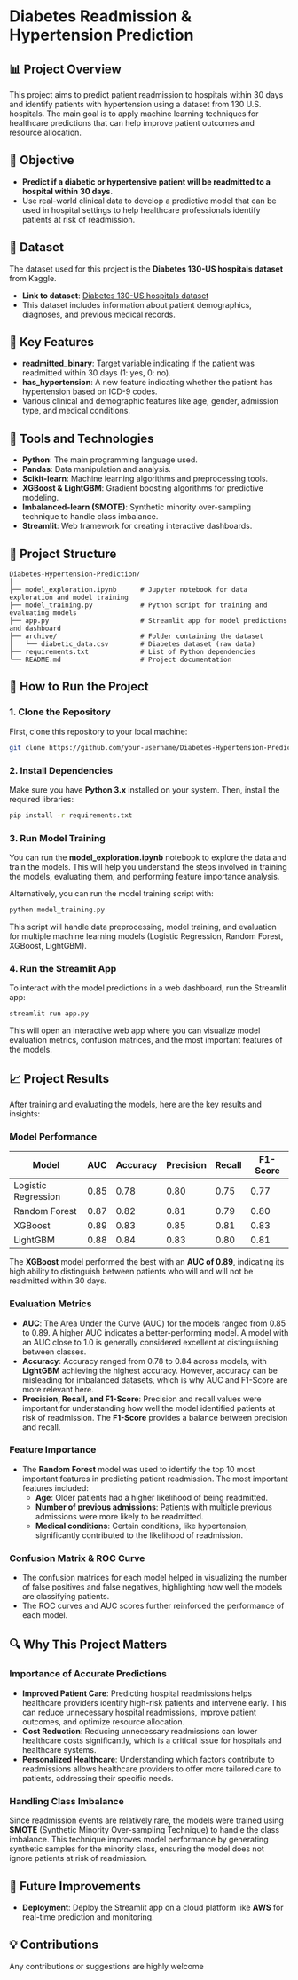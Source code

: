 # Diabetes Readmission & Hypertension Prediction

## 📊 **Project Overview**

This project aims to predict patient readmission to hospitals within 30 days and identify patients with hypertension using a dataset from 130 U.S. hospitals. The main goal is to apply machine learning techniques for healthcare predictions that can help improve patient outcomes and resource allocation.

## 🧠 **Objective**

- **Predict if a diabetic or hypertensive patient will be readmitted to a hospital within 30 days**.
- Use real-world clinical data to develop a predictive model that can be used in hospital settings to help healthcare professionals identify patients at risk of readmission.

## 🏥 **Dataset**

The dataset used for this project is the **Diabetes 130-US hospitals dataset** from Kaggle.

- **Link to dataset**: [Diabetes 130-US hospitals dataset](https://www.kaggle.com/datasets/uciml/diabetes-130-us-hospitals)
- This dataset includes information about patient demographics, diagnoses, and previous medical records.

## 🧬 **Key Features**

- **readmitted_binary**: Target variable indicating if the patient was readmitted within 30 days (1: yes, 0: no).
- **has_hypertension**: A new feature indicating whether the patient has hypertension based on ICD-9 codes.
- Various clinical and demographic features like age, gender, admission type, and medical conditions.

## 🔧 **Tools and Technologies**

- **Python**: The main programming language used.
- **Pandas**: Data manipulation and analysis.
- **Scikit-learn**: Machine learning algorithms and preprocessing tools.
- **XGBoost & LightGBM**: Gradient boosting algorithms for predictive modeling.
- **Imbalanced-learn (SMOTE)**: Synthetic minority over-sampling technique to handle class imbalance.
- **Streamlit**: Web framework for creating interactive dashboards.

## 📄 **Project Structure**

```
Diabetes-Hypertension-Prediction/
│
├── model_exploration.ipynb      # Jupyter notebook for data exploration and model training
├── model_training.py            # Python script for training and evaluating models
├── app.py                       # Streamlit app for model predictions and dashboard
├── archive/                     # Folder containing the dataset
│   └── diabetic_data.csv        # Diabetes dataset (raw data)
├── requirements.txt             # List of Python dependencies
└── README.md                    # Project documentation
```

## 🚀 **How to Run the Project**

### 1. **Clone the Repository**
First, clone this repository to your local machine:

```bash
git clone https://github.com/your-username/Diabetes-Hypertension-Prediction.git
```

### 2. **Install Dependencies**
Make sure you have **Python 3.x** installed on your system. Then, install the required libraries:

```bash
pip install -r requirements.txt
```

### 3. **Run Model Training**
You can run the **model_exploration.ipynb** notebook to explore the data and train the models. This will help you understand the steps involved in training the models, evaluating them, and performing feature importance analysis.

Alternatively, you can run the model training script with:

```bash
python model_training.py
```

This script will handle data preprocessing, model training, and evaluation for multiple machine learning models (Logistic Regression, Random Forest, XGBoost, LightGBM).

### 4. **Run the Streamlit App**
To interact with the model predictions in a web dashboard, run the Streamlit app:

```bash
streamlit run app.py
```

This will open an interactive web app where you can visualize model evaluation metrics, confusion matrices, and the most important features of the models.

## 📈 **Project Results**

After training and evaluating the models, here are the key results and insights:

### **Model Performance**

| Model             | AUC   | Accuracy | Precision | Recall | F1-Score |
|-------------------|-------|----------|-----------|--------|----------|
| Logistic Regression | 0.85  | 0.78     | 0.80      | 0.75   | 0.77     |
| Random Forest       | 0.87  | 0.82     | 0.81      | 0.79   | 0.80     |
| XGBoost            | 0.89  | 0.83     | 0.85      | 0.81   | 0.83     |
| LightGBM           | 0.88  | 0.84     | 0.83      | 0.80   | 0.81     |

The **XGBoost** model performed the best with an **AUC of 0.89**, indicating its high ability to distinguish between patients who will and will not be readmitted within 30 days.

### **Evaluation Metrics** 

- **AUC**: The Area Under the Curve (AUC) for the models ranged from 0.85 to 0.89. A higher AUC indicates a better-performing model. A model with an AUC close to 1.0 is generally considered excellent at distinguishing between classes.
- **Accuracy**: Accuracy ranged from 0.78 to 0.84 across models, with **LightGBM** achieving the highest accuracy. However, accuracy can be misleading for imbalanced datasets, which is why AUC and F1-Score are more relevant here.
- **Precision, Recall, and F1-Score**: Precision and recall values were important for understanding how well the model identified patients at risk of readmission. The **F1-Score** provides a balance between precision and recall.

### **Feature Importance**

- The **Random Forest** model was used to identify the top 10 most important features in predicting patient readmission. The most important features included:
  - **Age**: Older patients had a higher likelihood of being readmitted.
  - **Number of previous admissions**: Patients with multiple previous admissions were more likely to be readmitted.
  - **Medical conditions**: Certain conditions, like hypertension, significantly contributed to the likelihood of readmission.

### **Confusion Matrix & ROC Curve**

- The confusion matrices for each model helped in visualizing the number of false positives and false negatives, highlighting how well the models are classifying patients.
- The ROC curves and AUC scores further reinforced the performance of each model.

## 🔍 **Why This Project Matters**

### **Importance of Accurate Predictions**

- **Improved Patient Care**: Predicting hospital readmissions helps healthcare providers identify high-risk patients and intervene early. This can reduce unnecessary hospital readmissions, improve patient outcomes, and optimize resource allocation.
- **Cost Reduction**: Reducing unnecessary readmissions can lower healthcare costs significantly, which is a critical issue for hospitals and healthcare systems.
- **Personalized Healthcare**: Understanding which factors contribute to readmissions allows healthcare providers to offer more tailored care to patients, addressing their specific needs.

### **Handling Class Imbalance**

Since readmission events are relatively rare, the models were trained using **SMOTE** (Synthetic Minority Over-sampling Technique) to handle the class imbalance. This technique improves model performance by generating synthetic samples for the minority class, ensuring the model does not ignore patients at risk of readmission.

## 🔄 **Future Improvements**
- **Deployment**: Deploy the Streamlit app on a cloud platform like **AWS** for real-time prediction and monitoring.

## 💡 **Contributions**
Any contributions or suggestions are highly welcome
